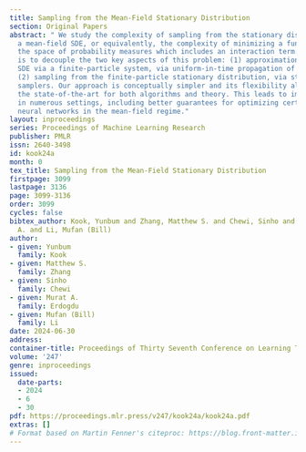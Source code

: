 ```yaml
---
title: Sampling from the Mean-Field Stationary Distribution
section: Original Papers
abstract: " We study the complexity of sampling from the stationary distribution of
  a mean-field SDE, or equivalently, the complexity of minimizing a functional over
  the space of probability measures which includes an interaction term. Our main insight
  is to decouple the two key aspects of this problem: (1) approximation of the mean-field
  SDE via a finite-particle system, via uniform-in-time propagation of chaos, and
  (2) sampling from the finite-particle stationary distribution, via standard log-concave
  samplers. Our approach is conceptually simpler and its flexibility allows for incorporating
  the state-of-the-art for both algorithms and theory. This leads to improved guarantees
  in numerous settings, including better guarantees for optimizing certain two-layer
  neural networks in the mean-field regime."
layout: inproceedings
series: Proceedings of Machine Learning Research
publisher: PMLR
issn: 2640-3498
id: kook24a
month: 0
tex_title: Sampling from the Mean-Field Stationary Distribution
firstpage: 3099
lastpage: 3136
page: 3099-3136
order: 3099
cycles: false
bibtex_author: Kook, Yunbum and Zhang, Matthew S. and Chewi, Sinho and Erdogdu, Murat
  A. and Li, Mufan (Bill)
author:
- given: Yunbum
  family: Kook
- given: Matthew S.
  family: Zhang
- given: Sinho
  family: Chewi
- given: Murat A.
  family: Erdogdu
- given: Mufan (Bill)
  family: Li
date: 2024-06-30
address:
container-title: Proceedings of Thirty Seventh Conference on Learning Theory
volume: '247'
genre: inproceedings
issued:
  date-parts:
  - 2024
  - 6
  - 30
pdf: https://proceedings.mlr.press/v247/kook24a/kook24a.pdf
extras: []
# Format based on Martin Fenner's citeproc: https://blog.front-matter.io/posts/citeproc-yaml-for-bibliographies/
---
```

